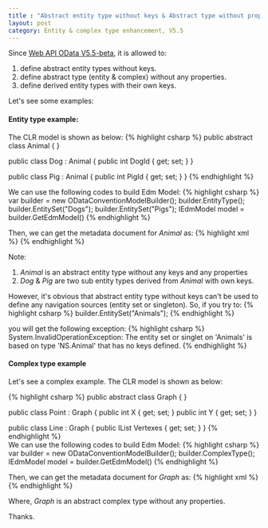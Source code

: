 ```yaml
---
title : "Abstract entity type without keys & Abstract type without properties & Derived entity type with their own keys"
layout: post
category: Entity & complex type enhancement, V5.5
---
```


Since [Web API OData V5.5-beta](http://www.nuget.org/packages/Microsoft.AspNet.OData/5.5.0-beta), it is allowed to:

1. define abstract entity types without keys. 
2. define abstract type (entity & complex) without any properties.
3. define derived entity types with their own keys.

Let's see some examples:

#### Entity type example:

The CLR model is shown as below:
{% highlight csharp %}
public abstract class Animal
{
}

public class Dog : Animal
{
  public int DogId { get; set; }
}

public class Pig : Animal
{
  public int PigId { get; set; }
}
{% endhighlight %}

We can use the following codes to build Edm Model:
{% highlight csharp %}
  var builder = new ODataConventionModelBuilder();
  builder.EntityType<Animal>();
  builder.EntitySet<Dog>("Dogs");
  builder.EntitySet<Pig>("Pigs");
  IEdmModel model = builder.GetEdmModel()
{% endhighlight %}

Then, we can get the metadata document for *Animal* as:
{% highlight xml %}
<EntityType Name="Animal" Abstract="true" />
<EntityType Name="Dog" BaseType="NS.Animal">
    <Key>
        <PropertyRef Name="DogId" />
    </Key>
    <Property Name="DogId" Type="Edm.Int32" Nullable="false" />
</EntityType>
<EntityType Name="Pig" BaseType="NS.Animal">
    <Key>
        <PropertyRef Name="PigId" />
    </Key>
    <Property Name="PigId" Type="Edm.Int32" Nullable="false" />
</EntityType>
{% endhighlight %}

Note:
1. *Animal* is an abstract entity type without any keys and any properties
2. *Dog* & *Pig* are two sub entity types derived from *Animal* with own keys. 

However, it's obvious that abstract entity type without keys can't be used to define any navigation sources (entity set or singleton). 
So, if you try to:
{% highlight csharp %}
builder.EntitySet<Animal>("Animals");
{% endhighlight %}

you will get the following exception:
{% highlight csharp %}
System.InvalidOperationException: The entity set or singlet on 'Animals' is based on type 'NS.Animal' that has no keys defined.
{% endhighlight %}

#### Complex type example

Let's see a complex example. The CLR model is shown as below:

{% highlight csharp %}
public abstract class Graph
{ }

public class Point : Graph
{
  public int X { get; set; }
  public int Y { get; set; }
}

public class Line : Graph
{
  public IList<Point> Vertexes { get; set; }
}
{% endhighlight %}    
We can use the following codes to build Edm Model:
{% highlight csharp %}
  var builder = new ODataConventionModelBuilder();
  builder.ComplexType<Graph>();
  IEdmModel model = builder.GetEdmModel()
{% endhighlight %}

Then, we can get the metadata document for *Graph* as:
{% highlight xml %}
<ComplexType Name="Graph" Abstract="true" />
<ComplexType Name="Point" BaseType="NS.Graph">
    <Property Name="X" Type="Edm.Int32" Nullable="false" />
    <Property Name="Y" Type="Edm.Int32" Nullable="false" />
</ComplexType>
<ComplexType Name="Line" BaseType="NS.Graph">
    <Property Name="Vertexes" Type="Collection(NS.Point)" />
</ComplexType>
{% endhighlight %}

Where, *Graph* is an abstract complex type without any properties.      

Thanks.
